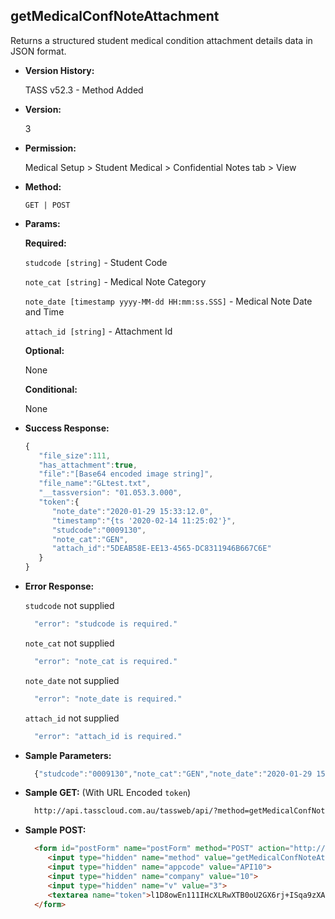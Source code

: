 **getMedicalConfNoteAttachment**
----
  Returns a structured student medical condition attachment details data in JSON format.
  
* **Version History:**

  TASS v52.3 - Method Added

* **Version:**

  3

* **Permission:**

  Medical Setup > Student Medical > Confidential Notes tab > View

* **Method:**

  `GET | POST`
  
*  **Params:**

   **Required:**
 
   `studcode [string]` - Student Code

   `note_cat [string]` - Medical Note Category

   `note_date [timestamp yyyy-MM-dd HH:mm:ss.SSS]` - Medical Note Date and Time

   `attach_id [string]` - Attachment Id

   **Optional:**

   None

   **Conditional:**

   None

* **Success Response:**

    ```javascript
    { 
       "file_size":111,
       "has_attachment":true,
       "file":"[Base64 encoded image string]",
       "file_name":"GLtest.txt",
       "__tassversion": "01.053.3.000",
       "token":{ 
          "note_date":"2020-01-29 15:33:12.0",
          "timestamp":"{ts '2020-02-14 11:25:02'}",
          "studcode":"0009130",
          "note_cat":"GEN",
          "attach_id":"5DEAB58E-EE13-4565-DC8311946B667C6E"
       }
    }
    ```
 
* **Error Response:**

    `studcode` not supplied
    ```javascript
      "error": "studcode is required."
    ```

    `note_cat` not supplied
    ```javascript
      "error": "note_cat is required."
    ```

    `note_date` not supplied
    ```javascript
      "error": "note_date is required."
    ```

    `attach_id` not supplied
    ```javascript
      "error": "attach_id is required."
    ```

* **Sample Parameters:**

  ```javascript
    {"studcode":"0009130","note_cat":"GEN","note_date":"2020-01-29 15:33:12.0","attach_id":"5DEAB58E-EE13-4565-DC8311946B667C6E"}
  ```

* **Sample GET:** (With URL Encoded `token`)

  ```HTML
    http://api.tasscloud.com.au/tassweb/api/?method=getMedicalConfNoteAttachment&appcode=API10&company=10&v=3&token=l1D8owEn111IHcXLRwXTB0oU2GX6rj%2BISqa9zXA8We3J3mwgjW5pdUvFK3%2FIZ4mJ4bMyfKTmEoup%2B3tTE9GeLQ%3D%3D
  ```
  
* **Sample POST:**

  ```HTML
    <form id="postForm" name="postForm" method="POST" action="http://api.tasscloud.com.au/tassweb/api/">
       <input type="hidden" name="method" value="getMedicalConfNoteAttachment">
       <input type="hidden" name="appcode" value="API10">
       <input type="hidden" name="company" value="10">
       <input type="hidden" name="v" value="3">
       <textarea name="token">l1D8owEn111IHcXLRwXTB0oU2GX6rj+ISqa9zXA8We3J3mwgjW5pdUvFK3/IZ4mJ4bMyfKTmEoup+3tTE9GeLQ==</textarea>
    </form>
  ```